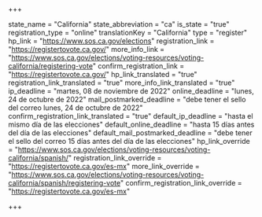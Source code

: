 +++

state_name = "California"
state_abbreviation = "ca"
is_state = "true"
registration_type = "online"
translationKey = "California"
type = "register"
hp_link = "https://www.sos.ca.gov/elections"
registration_link = "https://registertovote.ca.gov/"
more_info_link = "https://www.sos.ca.gov/elections/voting-resources/voting-california/registering-vote"
confirm_registration_link = "https://registertovote.ca.gov/"
hp_link_translated = "true"
registration_link_translated = "true"
more_info_link_translated = "true"
ip_deadline = "martes, 08 de noviembre de 2022"
online_deadline = "lunes, 24 de octubre de 2022"
mail_postmarked_deadline = "debe tener el sello del correo lunes, 24 de octubre de 2022"
confirm_registration_link_translated = "true"
default_ip_deadline = "hasta el mismo día de las elecciones"
default_online_deadline = "hasta 15 días antes del día de las elecciones"
default_mail_postmarked_deadline = "debe tener el sello del correo 15 días antes del día de las elecciones"
hp_link_override = "https://www.sos.ca.gov/elections/voting-resources/voting-california/spanish/"
registration_link_override = "https://registertovote.ca.gov/es-mx"
more_link_override = "https://www.sos.ca.gov/elections/voting-resources/voting-california/spanish/registering-vote"
confirm_registration_link_override = "https://registertovote.ca.gov/es-mx"

+++